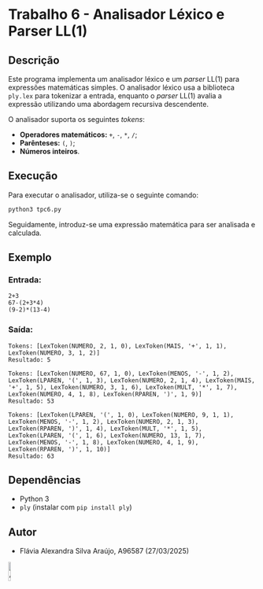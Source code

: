 # Trabalho 6 - Analisador Léxico e Parser LL(1)

## Descrição

Este programa implementa um analisador léxico e um *parser* LL(1) para expressões matemáticas simples. O analisador léxico usa a biblioteca `ply.lex` para tokenizar a entrada, enquanto o *parser* LL(1) avalia a expressão utilizando uma abordagem recursiva descendente.

O analisador suporta os seguintes *tokens*:

- **Operadores matemáticos:** `+`, `-`, `*`, `/`;
- **Parênteses:** `(`, `)`;
- **Números inteiros**.


## Execução

Para executar o analisador, utiliza-se o seguinte comando:

```bash
python3 tpc6.py
```

Seguidamente, introduz-se uma expressão matemática para ser analisada e calculada.

## Exemplo

### Entrada:
```
2+3
67-(2+3*4)
(9-2)*(13-4)
```

### Saída:
```
Tokens: [LexToken(NUMERO, 2, 1, 0), LexToken(MAIS, '+', 1, 1), LexToken(NUMERO, 3, 1, 2)]
Resultado: 5

Tokens: [LexToken(NUMERO, 67, 1, 0), LexToken(MENOS, '-', 1, 2), LexToken(LPAREN, '(', 1, 3), LexToken(NUMERO, 2, 1, 4), LexToken(MAIS, '+', 1, 5), LexToken(NUMERO, 3, 1, 6), LexToken(MULT, '*', 1, 7), LexToken(NUMERO, 4, 1, 8), LexToken(RPAREN, ')', 1, 9)]
Resultado: 53

Tokens: [LexToken(LPAREN, '(', 1, 0), LexToken(NUMERO, 9, 1, 1), LexToken(MENOS, '-', 1, 2), LexToken(NUMERO, 2, 1, 3), LexToken(RPAREN, ')', 1, 4), LexToken(MULT, '*', 1, 5), LexToken(LPAREN, '(', 1, 6), LexToken(NUMERO, 13, 1, 7), LexToken(MENOS, '-', 1, 8), LexToken(NUMERO, 4, 1, 9), LexToken(RPAREN, ')', 1, 10)]
Resultado: 63
```

## Dependências

- Python 3
- `ply` (instalar com `pip install ply`)


## Autor

- Flávia Alexandra Silva Araújo, A96587 (27/03/2025)


<img src="https://avatars.githubusercontent.com/u/73347444?v=4" alt="Autora" width="10%">

